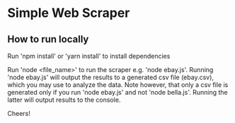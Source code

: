 # Simple Web Scraper

## How to run locally

Run 'npm install' or 'yarn install' to install dependencies

Run 'node <file_name>' to run the scraper e.g. 'node ebay.js'. Running 'node ebay.js' will output the results to a generated csv file (ebay.csv), which you may use to analyze the data. Note however, that only a csv file is generated only if you run 'node ebay.js' and not 'node bella.js'. Running the latter will output results to the console.

Cheers!
